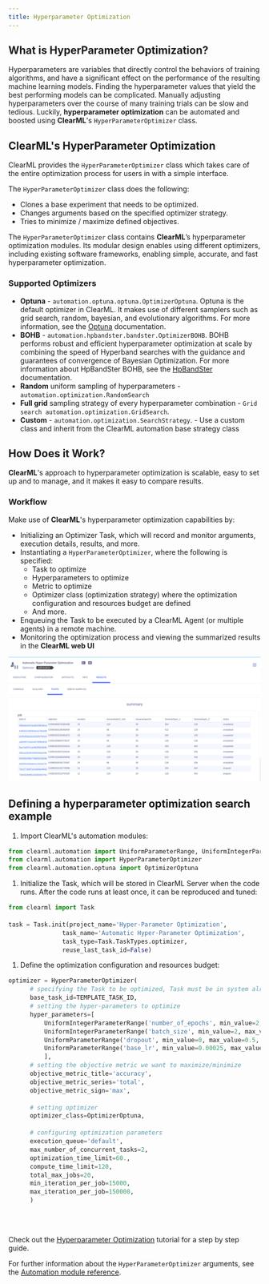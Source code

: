 ```yaml
---
title: Hyperparameter Optimization
---
```


## What is HyperParameter Optimization?
Hyperparameters are variables that directly control the behaviors of training algorithms, and have a significant effect on 
the performance of the resulting machine learning models. Finding the hyperparameter values that yield the best 
performing models can be complicated. Manually adjusting hyperparameters over the course of many training trials can be 
slow and tedious. Luckily, **hyperparameter optimization** can be automated and boosted using **ClearML**'s 
`HyperParameterOptimizer` class.

## ClearML's HyperParameter Optimization

ClearML provides the `HyperParameterOptimizer` class which takes care of the entire optimization process for users in 
with a simple interface.

The `HyperParameterOptimizer` class does the following:
* Clones a base experiment that needs to be optimized.
* Changes arguments based on the specified optimizer strategy.
* Tries to minimize / maximize defined objectives. 


The `HyperParameterOptimizer` class contains **ClearML**’s hyperparameter optimization modules. Its modular design enables 
using different optimizers, including existing software frameworks, enabling simple, accurate, and fast hyperparameter 
optimization.

### Supported Optimizers

* **Optuna** - `automation.optuna.optuna.OptimizerOptuna`. Optuna is the default optimizer in ClearML. It makes use of 
  different samplers such as grid search, random, bayesian, and evolutionary algorithms. 
  For more information, see the [Optuna](https://optuna.readthedocs.io/en/latest/) 
  documentation.
* **BOHB** - `automation.hpbandster.bandster.OptimizerBOHB`. BOHB performs robust and efficient hyperparameter optimization 
  at scale by combining the speed of Hyperband searches with the guidance and guarantees of convergence of Bayesian Optimization. 
  For more information about HpBandSter BOHB, see the [HpBandSter](https://automl.github.io/HpBandSter/build/html/index.html) 
  documentation.
* **Random** uniform sampling of hyperparameters - `automation.optimization.RandomSearch`
* **Full grid** sampling strategy of every hyperparameter combination - `Grid search automation.optimization.GridSearch`.
* **Custom** - `automation.optimization.SearchStrategy`. - Use a custom class and inherit from the ClearML automation base strategy class 

## How Does it Work?

**ClearML**'s approach to hyperparameter optimization is scalable, easy to set up and to manage, and it makes it easy to 
compare results.

### Workflow

Make use of **ClearML**'s hyperparameter optimization capabilities by:
* Initializing an Optimizer Task, which will record and monitor arguments, execution details, results, and more. 
* Instantiating a `HyperParameterOptimizer`, where the following is specified:
  * Task to optimize
  * Hyperparameters to optimize
  * Metric to optimize 
  * Optimizer class (optimization strategy) where the optimization configuration and resources budget are defined
  * And more.
* Enqueuing the Task to be executed by a ClearML Agent (or multiple agents) in a remote machine. 
* Monitoring the optimization process and viewing the summarized results in the **ClearML web UI**

![image](../img/fundamentals_hpo_summary.png)

## Defining a hyperparameter optimization search example

1. Import ClearML's automation modules: 

  ```python 
  from clearml.automation import UniformParameterRange, UniformIntegerParameterRange
  from clearml.automation import HyperParameterOptimizer
  from clearml.automation.optuna import OptimizerOptuna
  ```
1. Initialize the Task, which will be stored in ClearML Server when the code runs. After the code runs at least once, 
   it can be reproduced and tuned:
  ```python
  from clearml import Task
  
  task = Task.init(project_name='Hyper-Parameter Optimization',
                 task_name='Automatic Hyper-Parameter Optimization',
                 task_type=Task.TaskTypes.optimizer,
                 reuse_last_task_id=False)
  
  ```

1. Define the optimization configuration and resources budget:
  ```python
  optimizer = HyperParameterOptimizer(
        # specifying the Task to be optimized, Task must be in system already so it can be cloned
        base_task_id=TEMPLATE_TASK_ID,  
        # setting the hyper-parameters to optimize
        hyper_parameters=[
            UniformIntegerParameterRange('number_of_epochs', min_value=2, max_value=12, step_size=2),
            UniformIntegerParameterRange('batch_size', min_value=2, max_value=16, step_size=2),
            UniformParameterRange('dropout', min_value=0, max_value=0.5, step_size=0.05),
            UniformParameterRange('base_lr', min_value=0.00025, max_value=0.01, step_size=0.00025),
            ],
        # setting the objective metric we want to maximize/minimize
        objective_metric_title='accuracy',
        objective_metric_series='total',
        objective_metric_sign='max',  

        # setting optimizer  
        optimizer_class=OptimizerOptuna,
    
        # configuring optimization parameters
        execution_queue='default',  
        max_number_of_concurrent_tasks=2,  
        optimization_time_limit=60., 
        compute_time_limit=120, 
        total_max_jobs=20,  
        min_iteration_per_job=15000,  
        max_iteration_per_job=150000,  
        )
  ```
<br/><br/>

Check out the [Hyperparameter Optimization](../guides/optimization/hyper-parameter-optimization) tutorial for a step by step guide.

 For further information about the `HyperParameterOptimizer` arguments, see the [Automation module reference](../references/sdk/hpo_optimization_hyperparameteroptimizer.md).